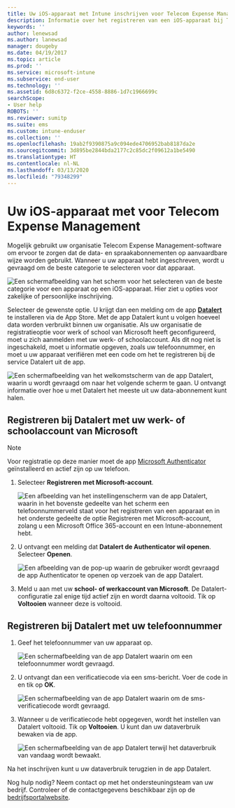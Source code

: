 ```yaml
---
title: Uw iOS-apparaat met Intune inschrijven voor Telecom Expense Management
description: Informatie over het registreren van een iOS-apparaat bij Telecom Expense Management.
keywords: ''
author: lenewsad
ms.author: lanewsad
manager: dougeby
ms.date: 04/19/2017
ms.topic: article
ms.prod: ''
ms.service: microsoft-intune
ms.subservice: end-user
ms.technology: ''
ms.assetid: 6d8c6372-f2ce-4558-8886-1d7c1966699c
searchScope:
- User help
ROBOTS: ''
ms.reviewer: sumitp
ms.suite: ems
ms.custom: intune-enduser
ms.collection: ''
ms.openlocfilehash: 19ab2f9390875a9c094ede4706952bab8187da2e
ms.sourcegitcommit: 3d895be2844bda2177c2c85dc2f09612a1be5490
ms.translationtype: HT
ms.contentlocale: nl-NL
ms.lasthandoff: 03/13/2020
ms.locfileid: "79348299"
---
```

# <a name="enroll-your-ios-device-in-telecom-expense-management"></a>Uw iOS-apparaat met voor Telecom Expense Management

Mogelijk gebruikt uw organisatie Telecom Expense Management-software om ervoor te zorgen dat de data- en spraakabonnementen op aanvaardbare wijze worden gebruikt. Wanneer u uw apparaat hebt ingeschreven, wordt u gevraagd om de beste categorie te selecteren voor dat apparaat.

  ![Een schermafbeelding van het scherm voor het selecteren van de beste categorie voor een apparaat op een iOS-apparaat. Hier ziet u opties voor zakelijke of persoonlijke inschrijving.](./media/ios-enroll-10-tem-select-best-category.png)

Selecteer de gewenste optie. U krijgt dan een melding om de app [__Datalert__](https://itunes.apple.com/app/datalert/id771029268?mt=8) te installeren via de App Store. Met de app Datalert kunt u volgen hoeveel data worden verbruikt binnen uw organisatie. Als uw organisatie de registratieoptie voor werk of school van Microsoft heeft geconfigureerd, moet u zich aanmelden met uw werk- of schoolaccount. Als dit nog niet is ingeschakeld, moet u informatie opgeven, zoals uw telefoonnummer, en moet u uw apparaat verifiëren met een code om het te registreren bij de service Datalert uit de app.

  ![Een schermafbeelding van het welkomstscherm van de app Datalert, waarin u wordt gevraagd om naar het volgende scherm te gaan. U ontvangt informatie over hoe u met Datalert het meeste uit uw data-abonnement kunt halen.](./media/ios-enroll-11-tem-datalert-setup.png)

## <a name="enroll-into-datalert-using-your-microsoft-work-or-school-account"></a>Registreren bij Datalert met uw werk- of schoolaccount van Microsoft

> [!NOTE]
> Voor registratie op deze manier moet de app [Microsoft Authenticator](https://docs.microsoft.com/azure/multi-factor-authentication/end-user/microsoft-authenticator-app-how-to) geïnstalleerd en actief zijn op uw telefoon.

1. Selecteer __Registreren met Microsoft-account__.

   ![Een afbeelding van het instellingenscherm van de app Datalert, waarin in het bovenste gedeelte van het scherm een telefoonnummerveld staat voor het registreren van een apparaat en in het onderste gedeelte de optie Registreren met Microsoft-account, zolang u een Microsoft Office 365-account en een Intune-abonnement hebt.](./media/ios-enroll-11a-tem-datalert-enroll-msft-account.png)

2. U ontvangt een melding dat __Datalert de Authenticator wil openen__. Selecteer __Openen__.

   ![Een afbeelding van de pop-up waarin de gebruiker wordt gevraagd de app Authenticator te openen op verzoek van de app Datalert.](./media/ios-enroll-11b-tem-datalert-open-authenticator.png)

3. Meld u aan met uw __school- of werkaccount van Microsoft__. De Datalert-configuratie zal enige tijd actief zijn en wordt daarna voltooid. Tik op __Voltooien__ wanneer deze is voltooid.

## <a name="enroll-into-datalert-using-your-phone-number"></a>Registreren bij Datalert met uw telefoonnummer

1. Geef het telefoonnummer van uw apparaat op.

   ![Een schermafbeelding van de app Datalert waarin om een telefoonnummer wordt gevraagd.](./media/ios-enroll-12-tem-datalert-phone-number.png)

2. U ontvangt dan een verificatiecode via een sms-bericht. Voer de code in en tik op __OK__.

   ![Een schermafbeelding van de app Datalert waarin om de sms-verificatiecode wordt gevraagd.](./media/ios-enroll-13-tem-datalert-sms.png)

3. Wanneer u de verificatiecode hebt opgegeven, wordt het instellen van Datalert voltooid. Tik op __Voltooien__. U kunt dan uw dataverbruik bewaken via de app.

   ![Een schermafbeelding van de app Datalert terwijl het dataverbruik van vandaag wordt bewaakt.](./media/ios-enroll-14-tem-datalert-monitoring-active.png)

Na het inschrijven kunt u uw dataverbruik terugzien in de app Datalert.

Nog hulp nodig? Neem contact op met het ondersteuningsteam van uw bedrijf. Controleer of de contactgegevens beschikbaar zijn op de [bedrijfsportalwebsite](https://go.microsoft.com/fwlink/?linkid=2010980).
